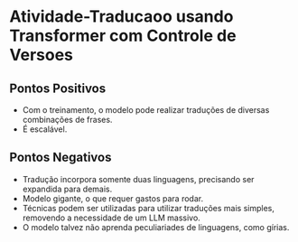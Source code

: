 # Atividade-Traducaoo usando Transformer com Controle de Versoes
 
## Pontos Positivos

- Com o treinamento, o modelo pode realizar traduções de diversas combinações de frases.
- É escalável.

## Pontos Negativos

- Tradução incorpora somente duas linguagens, precisando ser expandida para demais.
- Modelo gigante, o que requer gastos para rodar.
- Técnicas podem ser utilizadas para utilizar traduções mais simples, removendo a necessidade de um LLM massivo.
- O modelo talvez não aprenda peculiariades de linguagens, como gírias.